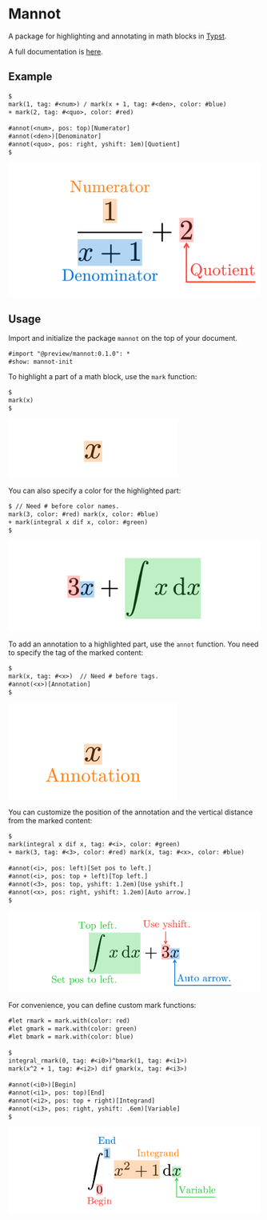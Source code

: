 # Mannot
A package for highlighting and annotating in math blocks in [Typst](https://typst.app/).

A full documentation is [here](docs/doc.pdf).

## Example
```typst
$
mark(1, tag: #<num>) / mark(x + 1, tag: #<den>, color: #blue)
+ mark(2, tag: #<quo>, color: #red)

#annot(<num>, pos: top)[Numerator]
#annot(<den>)[Denominator]
#annot(<quo>, pos: right, yshift: 1em)[Quotient]
$
```

![Example1](examples/showcase.svg)

## Usage
Import and initialize the package `mannot` on the top of your document.
```typst
#import "@preview/mannot:0.1.0": *
#show: mannot-init
```

To highlight a part of a math block, use the `mark` function:
```typst
$
mark(x)
$
```
![Usage1](examples/usage1.svg)

You can also specify a color for the highlighted part:
```typst
$ // Need # before color names.
mark(3, color: #red) mark(x, color: #blue)
+ mark(integral x dif x, color: #green)
$
```
![Usage2](examples/usage2.svg)

To add an annotation to a highlighted part, use the `annot` function.
You need to specify the tag of the marked content:
```typst
$
mark(x, tag: #<x>)  // Need # before tags.
#annot(<x>)[Annotation]
$
```
![Usage3](examples/usage3.svg)

You can customize the position of the annotation and the vertical distance from the marked content:
```typst
$
mark(integral x dif x, tag: #<i>, color: #green)
+ mark(3, tag: #<3>, color: #red) mark(x, tag: #<x>, color: #blue)

#annot(<i>, pos: left)[Set pos to left.]
#annot(<i>, pos: top + left)[Top left.]
#annot(<3>, pos: top, yshift: 1.2em)[Use yshift.]
#annot(<x>, pos: right, yshift: 1.2em)[Auto arrow.]
$
```
![Usage4](examples/usage4.svg)

For convenience, you can define custom mark functions:
```typst
#let rmark = mark.with(color: red)
#let gmark = mark.with(color: green)
#let bmark = mark.with(color: blue)

$
integral_rmark(0, tag: #<i0>)^bmark(1, tag: #<i1>)
mark(x^2 + 1, tag: #<i2>) dif gmark(x, tag: #<i3>)

#annot(<i0>)[Begin]
#annot(<i1>, pos: top)[End]
#annot(<i2>, pos: top + right)[Integrand]
#annot(<i3>, pos: right, yshift: .6em)[Variable]
$
```
![Usage5](examples/usage5.svg)
